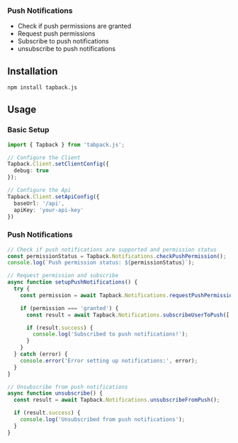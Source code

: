 ### Push Notifications
- Check if push permissions are granted
- Request push permissions
- Subscribe to push notifications
- unsubscribe to push notifications

## Installation

```bash
npm install tapback.js
```

## Usage

### Basic Setup

```typescript
import { Tapback } from 'tabpack.js';

// Configure the Client
Tapback.Client.setClientConfig({
  debug: true
});

// Configure the Api
Tapback.Client.setApiConfig({
  baseUrl: '/api',
  apiKey: 'your-api-key'
})
```

### Push Notifications

```typescript
// Check if push notifications are supported and permission status
const permissionStatus = Tapback.Notifications.checkPushPermission();
console.log(`Push permission status: ${permissionStatus}`);

// Request permission and subscribe
async function setupPushNotifications() {
  try {
    const permission = await Tapback.Notifications.requestPushPermission();

    if (permission === 'granted') {
      const result = await Tapback.Notifications.subscribeUserToPush(['marketing', 'updates']);

      if (result.success) {
        console.log('Subscribed to push notifications!');
      }
    }
  } catch (error) {
    console.error('Error setting up notifications:', error);
  }
}

// Unsubscribe from push notifications
async function unsubscribe() {
  const result = await Tapback.Notifications.unsubscribeFromPush();

  if (result.success) {
    console.log('Unsubscribed from push notifications');
  }
}
```
